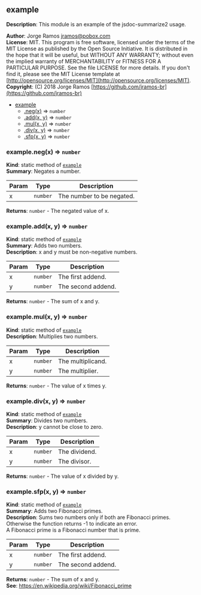 <a name="module_example"></a>

## example
**Description**: This module is an example of the jsdoc-summarize2 usage.

**Author**: Jorge Ramos <jramos@pobox.com>  
**License**: MIT. This program is free software, licensed under the terms of theMIT License as published by the Open Source Initiative. It is distributed inthe hope that it will be useful, but WITHOUT ANY WARRANTY; without even theimplied warranty of MERCHANTABILITY or FITNESS FOR A PARTICULAR PURPOSE.See the file LICENSE for more details. If you don&#x27;t find it, please see theMIT License template at [http://opensource.org/licenses/MIT](http://opensource.org/licenses/MIT).  
**Copyright**: (C) 2018 Jorge Ramos [https://github.com/jramos-br](https://github.com/jramos-br)  

* [example](#module_example)
    * [.neg(x)](#module_example.neg) ⇒ <code>number</code>
    * [.add(x, y)](#module_example.add) ⇒ <code>number</code>
    * [.mul(x, y)](#module_example.mul) ⇒ <code>number</code>
    * [.div(x, y)](#module_example.div) ⇒ <code>number</code>
    * [.sfp(x, y)](#module_example.sfp) ⇒ <code>number</code>

<a name="module_example.neg"></a>

### example.neg(x) ⇒ <code>number</code>
**Kind**: static method of [<code>example</code>](#module_example)  
**Summary**: Negates a number.  

| Param | Type | Description |
| --- | --- | --- |
| x | <code>number</code> | The number to be negated. |

**Returns**: <code>number</code> - The negated value of x.  
<a name="module_example.add"></a>

### example.add(x, y) ⇒ <code>number</code>
**Kind**: static method of [<code>example</code>](#module_example)  
**Summary**: Adds two numbers.  
**Description**: x and y must be non-negative numbers.


| Param | Type | Description |
| --- | --- | --- |
| x | <code>number</code> | The first addend. |
| y | <code>number</code> | The second addend. |

**Returns**: <code>number</code> - The sum of x and y.  
<a name="module_example.mul"></a>

### example.mul(x, y) ⇒ <code>number</code>
**Kind**: static method of [<code>example</code>](#module_example)  
**Description**: Multiplies two numbers.


| Param | Type | Description |
| --- | --- | --- |
| x | <code>number</code> | The multiplicand. |
| y | <code>number</code> | The multiplier. |

**Returns**: <code>number</code> - The value of x times y.  
<a name="module_example.div"></a>

### example.div(x, y) ⇒ <code>number</code>
**Kind**: static method of [<code>example</code>](#module_example)  
**Summary**: Divides two numbers.  
**Description**: y cannot be close to zero.


| Param | Type | Description |
| --- | --- | --- |
| x | <code>number</code> | The dividend. |
| y | <code>number</code> | The divisor. |

**Returns**: <code>number</code> - The value of x divided by y.  
<a name="module_example.sfp"></a>

### example.sfp(x, y) ⇒ <code>number</code>
**Kind**: static method of [<code>example</code>](#module_example)  
**Summary**: Adds two Fibonacci primes.  
**Description**: Sums two numbers only if both are Fibonacci primes. Otherwisethe function returns -1 to indicate an error.<br/>A Fibonacci prime is a Fibonacci number that is prime.


| Param | Type | Description |
| --- | --- | --- |
| x | <code>number</code> | The first addend. |
| y | <code>number</code> | The second addend. |

**Returns**: <code>number</code> - The sum of x and y.  
**See**: https://en.wikipedia.org/wiki/Fibonacci_prime  

